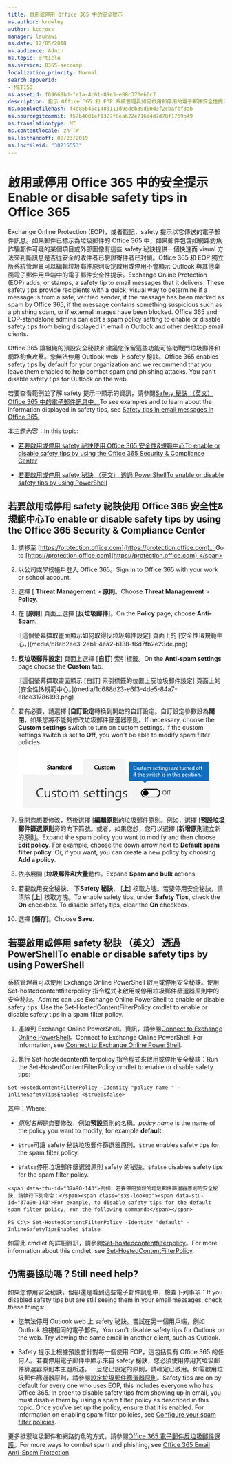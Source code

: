 ```yaml
---
title: 啟用或停用 Office 365 中的安全提示
ms.author: krowley
author: kccross
manager: laurawi
ms.date: 12/05/2018
ms.audience: Admin
ms.topic: article
ms.service: O365-seccomp
localization_priority: Normal
search.appverid:
- MET150
ms.assetid: f09668bd-fe1a-4c01-89e3-e88c370e66c7
description: 指示 Office 365 和 EOP 系統管理員如何啟用和停用的電子郵件安全性提示。
ms.openlocfilehash: f4e85b45c1483111d9edeb39d00d3f2cbafbf3ab
ms.sourcegitcommit: f57b4001ef1327f0ea622e716a4d7d78f1769b49
ms.translationtype: MT
ms.contentlocale: zh-TW
ms.lasthandoff: 02/23/2019
ms.locfileid: "30215553"
---
```

# <a name="enable-or-disable-safety-tips-in-office-365"></a><span data-ttu-id="37a90-103">啟用或停用 Office 365 中的安全提示</span><span class="sxs-lookup"><span data-stu-id="37a90-103">Enable or disable safety tips in Office 365</span></span>

<span data-ttu-id="37a90-p101">Exchange Online Protection (EOP)，或者戳記，safety 提示以它傳送的電子郵件訊息。如果郵件已標示為垃圾郵件的 Office 365 中，如果郵件包含如網路釣魚詐騙郵件可疑的某個項目或外部圖像有這些 safety 秘訣提供一個快速而 visual 方法來判斷訊息是否從安全的收件者已驗證寄件者已封鎖。Office 365 和 EOP 獨立版系統管理員可以編輯垃圾郵件原則設定啟用或停用不會顯示 Outlook 與其他桌面電子郵件用戶端中的電子郵件安全性提示。</span><span class="sxs-lookup"><span data-stu-id="37a90-p101">Exchange Online Protection (EOP) adds, or stamps, a safety tip to email messages that it delivers. These safety tips provide recipients with a quick, visual way to determine if a message is from a safe, verified sender, if the message has been marked as spam by Office 365, if the message contains something suspicious such as a phishing scam, or if external images have been blocked. Office 365 and EOP-standalone admins can edit a spam policy setting to enable or disable safety tips from being displayed in email in Outlook and other desktop email clients.</span></span> 
  
<span data-ttu-id="37a90-p102">Office 365 讓組織的預設安全秘訣和建議您保留這些功能可協助戰鬥垃圾郵件和網路釣魚攻擊。您無法停用 Outlook web 上 safety 秘訣。</span><span class="sxs-lookup"><span data-stu-id="37a90-p102">Office 365 enables safety tips by default for your organization and we recommend that you leave them enabled to help combat spam and phishing attacks. You can't disable safety tips for Outlook on the web.</span></span>
  
<span data-ttu-id="37a90-109">若要查看範例並了解 safety 提示中顯示的資訊，請參閱[Safety 秘訣 （英文） Office 365 中的電子郵件訊息中。](safety-tips-in-office-365.md)</span><span class="sxs-lookup"><span data-stu-id="37a90-109">To see examples and to learn about the information displayed in safety tips, see [Safety tips in email messages in Office 365.](safety-tips-in-office-365.md)</span></span>
  
<span data-ttu-id="37a90-110">本主題內容：</span><span class="sxs-lookup"><span data-stu-id="37a90-110">In this topic:</span></span>
  
- [<span data-ttu-id="37a90-111">若要啟用或停用 safety 祕訣使用 Office 365 安全性&amp;規範中心</span><span class="sxs-lookup"><span data-stu-id="37a90-111">To enable or disable safety tips by using the Office 365 Security &amp; Compliance Center</span></span>](enable-or-disable-safety-tips.md#SandCCsafetytip)
    
- [<span data-ttu-id="37a90-112">若要啟用或停用 safety 秘訣 （英文） 透過 PowerShell</span><span class="sxs-lookup"><span data-stu-id="37a90-112">To enable or disable safety tips by using PowerShell</span></span>](enable-or-disable-safety-tips.md#pshellsafetytip)
    
## <a name="to-enable-or-disable-safety-tips-by-using-the-office-365-security-amp-compliance-center"></a><span data-ttu-id="37a90-113">若要啟用或停用 safety 祕訣使用 Office 365 安全性&amp;規範中心</span><span class="sxs-lookup"><span data-stu-id="37a90-113">To enable or disable safety tips by using the Office 365 Security &amp; Compliance Center</span></span>
<span data-ttu-id="37a90-114"><a name="SandCCsafetytip"> </a></span><span class="sxs-lookup"><span data-stu-id="37a90-114"></span></span>

1. <span data-ttu-id="37a90-115">請移至 [https://protection.office.com](https://protection.office.com)。</span><span class="sxs-lookup"><span data-stu-id="37a90-115">Go to [https://protection.office.com](https://protection.office.com).</span></span>
    
2. <span data-ttu-id="37a90-116">以公司或學校帳戶登入 Office 365。</span><span class="sxs-lookup"><span data-stu-id="37a90-116">Sign in to Office 365 with your work or school account.</span></span>
    
3. <span data-ttu-id="37a90-117">選擇 [ **Threat Management** \> **原則**。</span><span class="sxs-lookup"><span data-stu-id="37a90-117">Choose **Threat Management** \> **Policy**.</span></span> 
    
4. <span data-ttu-id="37a90-118">在 [**原則**] 頁面上選擇 [**反垃圾郵件**]。</span><span class="sxs-lookup"><span data-stu-id="37a90-118">On the **Policy** page, choose **Anti-Spam**.</span></span>
    
    ![這個螢幕擷取畫面顯示如何取得反垃圾郵件設定] 頁面上的 [安全性]&amp;規範中心。](media/b8eb2ee3-2eb1-4ea2-b138-f6d7fb2e23de.png)
  
5. <span data-ttu-id="37a90-120">**反垃圾郵件設定**] 頁面上選擇 [**自訂**] 索引標籤。</span><span class="sxs-lookup"><span data-stu-id="37a90-120">On the **Anti-spam settings** page choose the **Custom** tab.</span></span> 
    
    ![這個螢幕擷取畫面顯示 [自訂] 索引標籤的位置上反垃圾郵件設定] 頁面上的 [安全性]&amp;規範中心。](media/1d688d23-e6f3-4de5-84a7-e8ce31786193.png)
  
6. <span data-ttu-id="37a90-p103">若有必要，請選擇 [**自訂設定**轉換到開啟的自訂設定。自訂設定參數設為**關閉**，如果您將不能夠修改垃圾郵件篩選器原則。</span><span class="sxs-lookup"><span data-stu-id="37a90-p103">If necessary, choose the **Custom settings** switch to turn on custom settings. If the custom settings switch is set to **Off**, you won't be able to modify spam filter policies.</span></span>
    
    ![這個螢幕擷取畫面顯示自訂的反垃圾郵件篩選已關閉的原則設定。](media/94f900ad-b556-4a31-a3ac-acfcd72e71b8.png)
  
7. <span data-ttu-id="37a90-p104">展開您想要修改，然後選擇 [**編輯原則**的垃圾郵件原則。例如，選擇 [**預設垃圾郵件篩選原則**旁的向下箭號。或者，如果您想，您可以選擇 [**新增原則**建立新的原則。</span><span class="sxs-lookup"><span data-stu-id="37a90-p104">Expand the spam policy you want to modify and then choose **Edit policy**. For example, choose the down arrow next to **Default spam filter policy**. Or, if you want, you can create a new policy by choosing **Add a policy**.</span></span>
    
8. <span data-ttu-id="37a90-128">依序展開 [**垃圾郵件和大量**動作。</span><span class="sxs-lookup"><span data-stu-id="37a90-128">Expand **Spam and bulk** actions.</span></span> 
    
9. <span data-ttu-id="37a90-p105">若要啟用安全秘訣、 下**Safety 秘訣**、 [**上**] 核取方塊。若要停用安全秘訣，請清除 [**上**] 核取方塊。</span><span class="sxs-lookup"><span data-stu-id="37a90-p105">To enable safety tips, under **Safety Tips**, check the **On** checkbox. To disable safety tips, clear the **On** checkbox.</span></span> 
    
10. <span data-ttu-id="37a90-131">選擇 [**儲存**]。</span><span class="sxs-lookup"><span data-stu-id="37a90-131">Choose **Save**.</span></span>
    
## <a name="to-enable-or-disable-safety-tips-by-using-powershell"></a><span data-ttu-id="37a90-132">若要啟用或停用 safety 秘訣 （英文） 透過 PowerShell</span><span class="sxs-lookup"><span data-stu-id="37a90-132">To enable or disable safety tips by using PowerShell</span></span>
<span data-ttu-id="37a90-133"><a name="pshellsafetytip"> </a></span><span class="sxs-lookup"><span data-stu-id="37a90-133"></span></span>

<span data-ttu-id="37a90-p106">系統管理員可以使用 Exchange Online PowerShell 啟用或停用安全秘訣。使用 Set-hostedcontentfilterpolicy 指令程式來啟用或停用垃圾郵件篩選器原則中的安全秘訣。</span><span class="sxs-lookup"><span data-stu-id="37a90-p106">Admins can use Exchange Online PowerShell to enable or disable safety tips. Use the Set-HostedContentFilterPolicy cmdlet to enable or disable safety tips in a spam filter policy.</span></span>
  
1. <span data-ttu-id="37a90-p107">連線到 Exchange Online PowerShell。資訊，請參閱[Connect to Exchange Online PowerShell](http://go.microsoft.com/fwlink/p/?LinkId=396554)。</span><span class="sxs-lookup"><span data-stu-id="37a90-p107">Connect to Exchange Online PowerShell. For information, see [Connect to Exchange Online PowerShell](http://go.microsoft.com/fwlink/p/?LinkId=396554).</span></span>
    
2. <span data-ttu-id="37a90-138">執行 Set-hostedcontentfilterpolicy 指令程式來啟用或停用安全秘訣：</span><span class="sxs-lookup"><span data-stu-id="37a90-138">Run the Set-HostedContentFilterPolicy cmdlet to enable or disable safety tips:</span></span>
    
  ```
  Set-HostedContentFilterPolicy -Identity "policy name " -InlineSafetyTipsEnabled <$true|$false>
  ```

<span data-ttu-id="37a90-139">其中：</span><span class="sxs-lookup"><span data-stu-id="37a90-139">Where:</span></span>
    
  -  <span data-ttu-id="37a90-140">*原則名稱*是您要修改，例如**預設**原則的名稱。</span><span class="sxs-lookup"><span data-stu-id="37a90-140">*policy name*  is the name of the policy you want to modify, for example **default**.</span></span>
    
  -  <span data-ttu-id="37a90-141">`$true`可讓 safety 秘訣垃圾郵件篩選器原則。</span><span class="sxs-lookup"><span data-stu-id="37a90-141">`$true` enables safety tips for the spam filter policy.</span></span> 
    
  -  <span data-ttu-id="37a90-142">`$false`停用垃圾郵件篩選器原則 safety 的秘訣。</span><span class="sxs-lookup"><span data-stu-id="37a90-142">`$false` disables safety tips for the spam filter policy.</span></span> 
    
    <span data-ttu-id="37a90-143">例如，若要停用預設的垃圾郵件篩選器原則的安全秘訣，請執行下列命令：</span><span class="sxs-lookup"><span data-stu-id="37a90-143">For example, to disable safety tips for the default spam filter policy, run the following command:</span></span>
    
  ```
  PS C:\> Set-HostedContentFilterPolicy -Identity "default" -InlineSafetyTipsEnabled $false
  ```

<span data-ttu-id="37a90-144">如需此 cmdlet 的詳細資訊，請參閱[Set-hostedcontentfilterpolicy](https://technet.microsoft.com/library/jj200781.aspx)。</span><span class="sxs-lookup"><span data-stu-id="37a90-144">For more information about this cmdlet, see [Set-HostedContentFilterPolicy](https://technet.microsoft.com/library/jj200781.aspx).</span></span>
    
## <a name="still-need-help"></a><span data-ttu-id="37a90-145">仍需要協助嗎？</span><span class="sxs-lookup"><span data-stu-id="37a90-145">Still need help?</span></span>
<span data-ttu-id="37a90-146"><a name="pshellsafetytip"> </a></span><span class="sxs-lookup"><span data-stu-id="37a90-146"></span></span>

<span data-ttu-id="37a90-147">如果您停用安全秘訣，但卻還是看到這些電子郵件訊息中，檢查下列事項：</span><span class="sxs-lookup"><span data-stu-id="37a90-147">If you disabled safety tips but are still seeing them in your email messages, check these things:</span></span>
  
- <span data-ttu-id="37a90-p108">您無法停用 Outlook web 上 safety 秘訣。嘗試在另一個用戶端，例如 Outlook 檢視相同的電子郵件。</span><span class="sxs-lookup"><span data-stu-id="37a90-p108">You can't disable safety tips for Outlook on the web. Try viewing the same email in another client, such as Outlook.</span></span>
    
- <span data-ttu-id="37a90-p109">Safety 提示上根據預設會針對每一個使用 EOP，這包括具有 Office 365 的任何人。若要停用電子郵件中顯示來自 safety 秘訣，您必須使用停用其垃圾郵件篩選器原則本主題所述。一旦您已設定的原則，請確定已啟用。如需啟用垃圾郵件篩選器原則，請參閱[設定垃圾郵件篩選器原則](https://technet.microsoft.com/library/jj200684.aspx)。</span><span class="sxs-lookup"><span data-stu-id="37a90-p109">Safety tips are on by default for every one who uses EOP, this includes everyone who has Office 365. In order to disable safety tips from showing up in email, you must disable them by using a spam filter policy as described in this topic. Once you've set up the policy, ensure that it is enabled. For information on enabling spam filter policies, see [Configure your spam filter policies](https://technet.microsoft.com/library/jj200684.aspx).</span></span>
    
<span data-ttu-id="37a90-154">更多抵禦垃圾郵件和網路釣魚的方式，請參閱[Office 365 電子郵件反垃圾郵件保護](anti-spam-protection.md)。</span><span class="sxs-lookup"><span data-stu-id="37a90-154">For more ways to combat spam and phishing, see [Office 365 Email Anti-Spam Protection](anti-spam-protection.md).</span></span>
  

